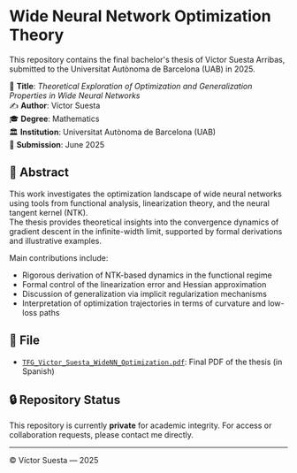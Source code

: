# Wide Neural Network Optimization Theory

This repository contains the final bachelor's thesis of Víctor Suesta Arribas, submitted to the Universitat Autònoma de Barcelona (UAB) in 2025.

📘 **Title**: *Theoretical Exploration of Optimization and Generalization Properties in Wide Neural Networks*  
✍️ **Author**: Víctor Suesta  
🎓 **Degree**: Mathematics  
🏛️ **Institution**: Universitat Autònoma de Barcelona (UAB)  
📅 **Submission**: June 2025  

## 🧠 Abstract

This work investigates the optimization landscape of wide neural networks using tools from functional analysis, linearization theory, and the neural tangent kernel (NTK).  
The thesis provides theoretical insights into the convergence dynamics of gradient descent in the infinite-width limit, supported by formal derivations and illustrative examples.

Main contributions include:
- Rigorous derivation of NTK-based dynamics in the functional regime  
- Formal control of the linearization error and Hessian approximation  
- Discussion of generalization via implicit regularization mechanisms  
- Interpretation of optimization trajectories in terms of curvature and low-loss paths

## 📄 File

- [`TFG_Victor_Suesta_WideNN_Optimization.pdf`](TFG_Victor_Suesta_WideNN_Optimization.pdf): Final PDF of the thesis (in Spanish)

## 🔒 Repository Status

This repository is currently **private** for academic integrity. For access or collaboration requests, please contact me directly.

---

© Víctor Suesta — 2025
